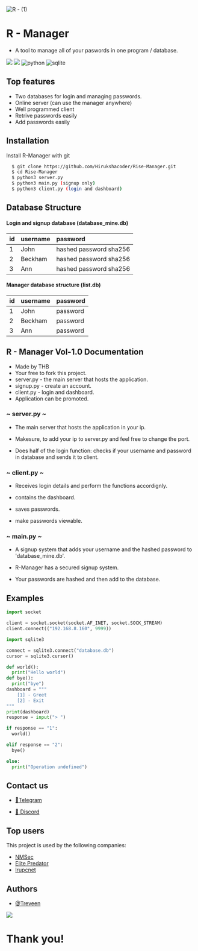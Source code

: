 
![R - (1)](https://user-images.githubusercontent.com/97717488/209555229-be15123d-abc7-42df-aaa6-9f7ea087cb15.png)

# R - Manager 

* A tool to manage all of your paswords in one program / database.

![](https://img.shields.io/badge/TryHackMe-THB-212C42?style=for_the_badge&logo=thb)
![](https://img.shields.io/pypi/l/hashlib?color=yellow&logo=python)
![python](https://img.shields.io/badge/Python-v3.10-3776AB?style=for_the_badge&logo=Python)
![sqlite](https://img.shields.io/badge/Sqlite-v3-003B57?style=for_the_badge&logo=Sqlite)

## Top features

* Two databases for login and managing passwords.
* Online server (can use the manager anywhere)
* Well programmed client
* Retrive passwords easily
* Add passwords easily
## Installation

Install R-Manager with git

```bash
  $ git clone https://github.com/Hirukshacoder/Rise-Manager.git
  $ cd Rise-Manager
  $ python3 server.py 
  $ python3 main.py (signup only)
  $ python3 client.py (login and dashboard)
```
    
## Database Structure 

#### Login and signup database (database_mine.db)


| id        | username | password                |
| :-------- | :------- | :-----------------------|
| 1         | John     | hashed password sha256  |
| 2         | Beckham  | hashed password sha256  |
| 3         | Ann      | hashed password sha256  |

#### Manager database structure (list.db)


| id        | username | password                |
| :-------- | :------- | :-----------------------|
| 1         | John     | password                |
| 2         | Beckham  | password                |
| 3         | Ann      | password                |

## R - Manager Vol-1.0 Documentation

* Made by THB 
* Your free to fork this project.
* server.py - the main server that hosts the application.
* signup.py - create an account.
* client.py - login and dashboard.
* Application can be promoted.

### ~ server.py ~

* The main server that hosts the application in your ip.

* Makesure, to add your ip to server.py and feel free to change the port.

* Does half of the login function: checks if your username and password in database and sends it to client.


### ~ client.py ~

* Receives login details and perform the functions accordignly.

* contains the dashboard.

* saves passwords.

* make passwords viewable.



### ~ main.py ~

* A signup system that adds your username and the hashed password to 'database_mine.db'.

* R-Manager has a secured signup system.

* Your passwords are hashed and then add to the database.




## Examples

```python
import socket

client = socket.socket(socket.AF_INET, socket.SOCK_STREAM)
client.connect(("192.168.8.160", 9999)) 
```

```python
import sqlite3 

connect = sqlite3.connect("database.db")
cursor = sqlite3.cursor()

```
```python
def world():
  print("Hello world")
def bye():
  print("bye")
dashboard = """
    [1] - Greet
    [2] - Exit
"""
print(dashboard)
response = input("> ")

if response == "1":
  world()

elif response == "2":
  bye()

else:
  print("Operation undefined")
```
## Contact us

- [📱Telegram](https://t.me/+wrtEUZA9_j8yMjM9)

- [💽 Discord](https://discord.gg/H6P5VEn2)

## Top users

This project is used by the following companies:

- [NMSec](https://t.me/NetflixMoviesus)
- [Elite Predator](https://t.me/+OoLv5gh6DoAwNjUx)
- [Irupcnet](https://t.me/irupc_net)


## Authors

- [@Treveen](https://github.com/Hirukshacoder)

<a href="https://www.buymeacoffee.com/thborg"><img src="https://img.buymeacoffee.com/button-api/?text=Buy me a coffee&emoji=&slug=thborg&button_colour=FFDD00&font_colour=000000&font_family=Cookie&outline_colour=000000&coffee_colour=ffffff" /></a>

# Thank you!
